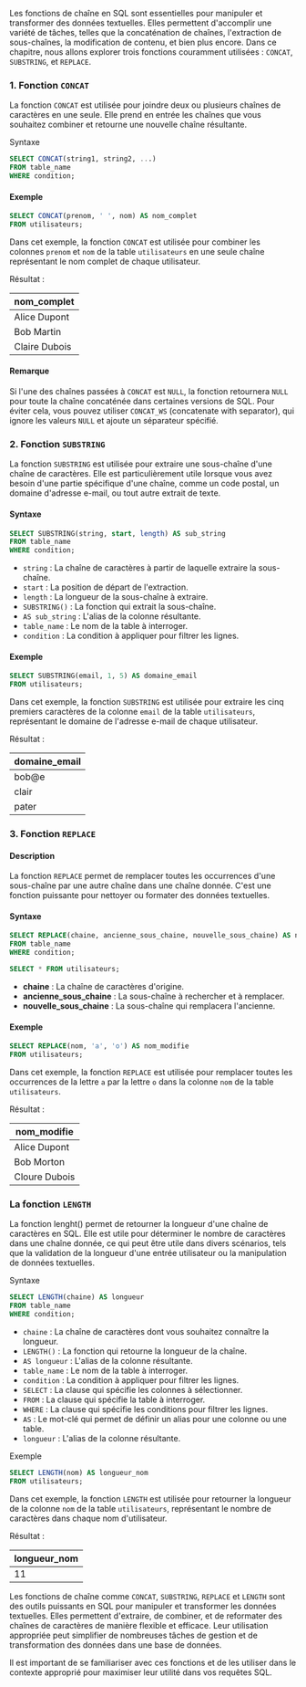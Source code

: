 Les fonctions de chaîne en SQL sont essentielles pour manipuler et transformer des données textuelles. Elles permettent d'accomplir une variété de tâches, telles que la concaténation de chaînes, l'extraction de sous-chaînes, la modification de contenu, et bien plus encore. Dans ce chapitre, nous allons explorer trois fonctions couramment utilisées : `CONCAT`, `SUBSTRING`, et `REPLACE`.

### 1. Fonction `CONCAT`

La fonction `CONCAT` est utilisée pour joindre deux ou plusieurs chaînes de caractères en une seule. Elle prend en entrée les chaînes que vous souhaitez combiner et retourne une nouvelle chaîne résultante.

Syntaxe

```sql
SELECT CONCAT(string1, string2, ...)
FROM table_name
WHERE condition;
```

#### Exemple

```sql
SELECT CONCAT(prenom, ' ', nom) AS nom_complet
FROM utilisateurs;
```

Dans cet exemple, la fonction `CONCAT` est utilisée pour combiner les colonnes `prenom` et `nom` de la table `utilisateurs` en une seule chaîne représentant le nom complet de chaque utilisateur.

Résultat :

| nom_complet |
| --- |
| Alice Dupont |
| Bob Martin |
| Claire Dubois |

#### Remarque

Si l'une des chaînes passées à `CONCAT` est `NULL`, la fonction retournera `NULL` pour toute la chaîne concaténée dans certaines versions de SQL. Pour éviter cela, vous pouvez utiliser `CONCAT_WS` (concatenate with separator), qui ignore les valeurs `NULL` et ajoute un séparateur spécifié.

### 2. Fonction `SUBSTRING`

La fonction `SUBSTRING` est utilisée pour extraire une sous-chaîne d'une chaîne de caractères. Elle est particulièrement utile lorsque vous avez besoin d'une partie spécifique d'une chaîne, comme un code postal, un domaine d'adresse e-mail, ou tout autre extrait de texte.

#### Syntaxe

```sql
SELECT SUBSTRING(string, start, length) AS sub_string
FROM table_name
WHERE condition;
```

- `string` : La chaîne de caractères à partir de laquelle extraire la sous-chaîne.
- `start` : La position de départ de l'extraction.
- `length` : La longueur de la sous-chaîne à extraire.
- `SUBSTRING()` : La fonction qui extrait la sous-chaîne.
- `AS sub_string` : L'alias de la colonne résultante.
- `table_name` : Le nom de la table à interroger.
- `condition` : La condition à appliquer pour filtrer les lignes.

#### Exemple

```sql
SELECT SUBSTRING(email, 1, 5) AS domaine_email
FROM utilisateurs;
```

Dans cet exemple, la fonction `SUBSTRING` est utilisée pour extraire les cinq premiers caractères de la colonne `email` de la table `utilisateurs`, représentant le domaine de l'adresse e-mail de chaque utilisateur.

Résultat :

| domaine_email |
| --- |
| bob@e |
| clair |
| pater |

### 3. Fonction `REPLACE`

#### Description

La fonction `REPLACE` permet de remplacer toutes les occurrences d'une sous-chaîne par une autre chaîne dans une chaîne donnée. C'est une fonction puissante pour nettoyer ou formater des données textuelles.

#### Syntaxe

```sql
SELECT REPLACE(chaine, ancienne_sous_chaine, nouvelle_sous_chaine) AS new_string
FROM table_name
WHERE condition;

SELECT * FROM utilisateurs;
```

- **chaine** : La chaîne de caractères d'origine.
- **ancienne_sous_chaine** : La sous-chaîne à rechercher et à remplacer.
- **nouvelle_sous_chaine** : La sous-chaîne qui remplacera l'ancienne.

#### Exemple

```sql
SELECT REPLACE(nom, 'a', 'o') AS nom_modifie
FROM utilisateurs;
```

Dans cet exemple, la fonction `REPLACE` est utilisée pour remplacer toutes les occurrences de la lettre `a` par la lettre `o` dans la colonne `nom` de la table `utilisateurs`.

Résultat :

| nom_modifie |
| --- |
| Alice Dupont |
| Bob Morton |
| Cloure Dubois |


### La fonction `LENGTH`

La fonction lenght() permet de retourner la longueur d'une chaîne de caractères en SQL. Elle est utile pour déterminer le nombre de caractères dans une chaîne donnée, ce qui peut être utile dans divers scénarios, tels que la validation de la longueur d'une entrée utilisateur ou la manipulation de données textuelles.

Syntaxe

```sql
SELECT LENGTH(chaine) AS longueur
FROM table_name
WHERE condition;
```

- `chaine` : La chaîne de caractères dont vous souhaitez connaître la longueur.
- `LENGTH()` : La fonction qui retourne la longueur de la chaîne.
- `AS longueur` : L'alias de la colonne résultante.
- `table_name` : Le nom de la table à interroger.
- `condition` : La condition à appliquer pour filtrer les lignes.
- `SELECT` : La clause qui spécifie les colonnes à sélectionner.
- `FROM` : La clause qui spécifie la table à interroger.
- `WHERE` : La clause qui spécifie les conditions pour filtrer les lignes.
- `AS` : Le mot-clé qui permet de définir un alias pour une colonne ou une table.
- `longueur` : L'alias de la colonne résultante.

Exemple

```sql
SELECT LENGTH(nom) AS longueur_nom
FROM utilisateurs;
```

Dans cet exemple, la fonction `LENGTH` est utilisée pour retourner la longueur de la colonne `nom` de la table `utilisateurs`, représentant le nombre de caractères dans chaque nom d'utilisateur.

Résultat :

| longueur_nom |
|--------------| 
| 11           |


Les fonctions de chaîne comme `CONCAT`, `SUBSTRING`, `REPLACE` et `LENGTH` sont des outils puissants en SQL pour manipuler et transformer les données textuelles. Elles permettent d'extraire, de combiner, et de reformater des chaînes de caractères de manière flexible et efficace. Leur utilisation appropriée peut simplifier de nombreuses tâches de gestion et de transformation des données dans une base de données.

Il est important de se familiariser avec ces fonctions et de les utiliser dans le contexte approprié pour maximiser leur utilité dans vos requêtes SQL.
